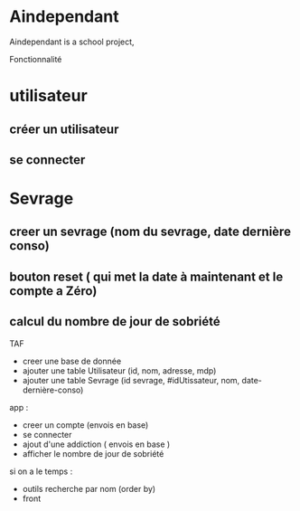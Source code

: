 # Aindependant
Aindependant  is a school project,

Fonctionnalité
# utilisateur 
  ## créer un utilisateur
  ## se connecter 

# Sevrage 
  ## creer un sevrage (nom du sevrage, date dernière conso)
  ## bouton reset ( qui met la date à maintenant et le compte a Zéro)
  ## calcul du nombre de jour de sobriété 
  
  
TAF 

- creer une base de donnée 
- ajouter une table Utilisateur (id, nom, adresse, mdp) 
- ajouter une table Sevrage (id sevrage, #idUtissateur, nom, date-dernière-conso) 

 app : 
- creer un compte (envois en base)
- se connecter 
- ajout d'une addiction ( envois en base ) 
- afficher le nombre de jour de sobriété 


si on a le temps  : 
- outils recherche par nom (order by) 
- front 
